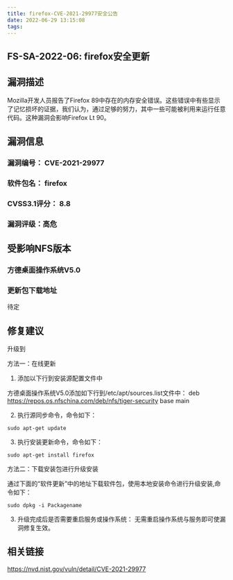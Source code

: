 ```yaml
---
title: firefox-CVE-2021-29977安全公告
date: 2022-06-29 13:15:08
tags:
---
```

## FS-SA-2022-06: firefox安全更新

## 漏洞描述

Mozilla开发人员报告了Firefox 89中存在的内存安全错误。这些错误中有些显示了记忆损坏的证据，我们认为，通过足够的努力，其中一些可能被利用来运行任意代码。这种漏洞会影响Firefox Lt 90。

## 漏洞信息

###    漏洞编号： CVE-2021-29977

###    软件包名： firefox

###    CVSS3.1评分： 8.8

###    漏洞评级：高危

## 受影响NFS版本

###    方德桌面操作系统V5.0

### 更新包下载地址

待定

## 修复建议

升级到 

方法一：在线更新

1. 添加以下行到安装源配置文件中

方德桌面操作系统V5.0添加如下行到/etc/apt/sources.list文件中：
deb https://repos.os.nfschina.com/deb/nfs/tiger-security base main

2. 执行源同步命令，命令如下：

```
sudo apt-get update
```

3. 执行安装更新命令，命令如下：

```
sudo apt-get install firefox
```

方法二：下载安装包进行升级安装

通过下面的“软件更新”中的地址下载软件包，使用本地安装命令进行升级安装,命令如下：

```
sudo dpkg -i Packagename
```

3. 升级完成后是否需要重启服务或操作系统：
   无需重启操作系统与服务即可使漏洞修复生效。

## 相关链接

https://nvd.nist.gov/vuln/detail/CVE-2021-29977
